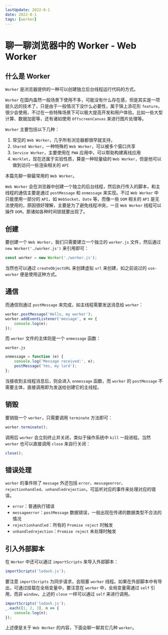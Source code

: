 ```yaml
---
lastUpdate: 2022-8-1
date: 2022-8-1
tags: [worker]
---
```


# 聊一聊浏览器中的 Worker - Web Worker

## 什么是 Worker

`Worker` 是浏览器提供的一种可以创建独立后台线程运行代码的方式。

`Worker` 在国内虽然一般场景下使用不多，可能没有什么存在感，但是其实是一项挺久远的技术了，只是由于一般情况下没什么必要性，属于锦上添花形 `feature`，很少会使用，不过在一些特殊场景下可以极大提高开发和用户体验。比如一些大型计算、数据加密等，还有诸如使用 `OffscreenCanvas` 来进行图片处理等。

`Worker` 主要包括以下几种：

1. 常见的 `Web Worker`，几乎所有浏览器都很早就支持，
2. `Shared Worker`，一种特殊的 `Web Worker`，可以被多个窗口共享
3. `Service Worker`，主要使用在 `PWA` 应用中，可以帮助构建离线应用
4. `Worklet`，现在还属于实验性质，算是一种轻量级的 `Web Worker`，但是他可以做到访问一些渲染相关的 `API`

本篇先聊一聊最常用的 `Web Worker`。

`Web Worker` 会在浏览器中创建一个独立的后台线程，然后执行传入的脚本，和主线程的通信主要是通过 `postMessage` 和 `onmessage` 来实现。不过 `Web Worker` 中只能使用一部分的 `API`，如 `WebSocket`、`Date` 等，而像一些 `DOM` 相关的 `API` 是无法使用的，原因很好理解，主要是为了避免线程冲突，一旦 `Web Worker` 线程可以操作 `DOM`，那诸如各种时间锁就要出现了。

## 创建

要创建一个 `Web Worker`，我们只需要建立一个独立的 `worker.js` 文件，然后通过 `new Worker('./worker.js')` 来引用即可：

```js
const worker = new Worker('./worker.js');
```

当然也可以通过 `createObjectURL` 来创建虚拟 `url` 来创建，如之前说过的 `use-worker` 便是使用这种方式。

## 通信

而通信则通过 `postMessage` 来完成，如主线程需要发送消息给 `worker`：

```js
worker.postMessage('Hello, my worker');
worker.addEventListener('message', e => {
    console.log(e);
});
```

而 `worker` 文件的主体则是一个 `onmessage` 函数：

`worker.js`

```js
onmessage = function (e) {
    console.log('Message received:', e);
    postMessage('Yes, my lord');
};
```

当接收到主线程消息后，则会进入 `onmessage` 函数，而 `worker` 的 `postMessage` 不需要主体，直接调用即为发送给创建它的主线程。

## 销毁

要销毁一个 `worker`，只需要调用 `terminate` 方法即可：

```js
worker.terminate();
```

调用后 `worker` 会立刻终止并关闭，类似于操作系统中 `kill` 一段进程。当然 `worker` 也可以直接调用 `close` 来自行关闭：

```js
close();
```

## 错误处理

`worker` 的事件除了 `message` 外还包括 `error`、`messageerror`、`rejectionhandled`、`unhandledrejection`，可监听对应的事件来处理对应的错误。

-   `error`：普通执行错误
-   `messageerror`：`postMessage` 数据错误，一般出现在传递的数据类型不合法的情况
-   `rejectionhandled`：所有的 `Promise reject` 时触发
-   `unhandledrejection`：`Promise reject` 未处理时触发

## 引入外部脚本

在 `Worker` 中还可以通过 `importScripts` 来导入外部脚本：

```js
importScripts('lodash.js');
```

要注意 `importScripts` 为同步请求，会阻塞 `worker` 线程。如果在外部脚本中有导出，可通过挂载在全局变量中，要注意在 `worker` 中，全局变量需通过 `self` 引用，而非 `window`，上述的 `close` 一样可以通过 `self` 来进行调用。

```js
importScripts('lodash.js');
_.each([1, 2, 3], n => {
    console.log(n);
});
```

上述便是关于 `Web Worker` 的内容，下面会聊一聊其它几种 `worker`。
